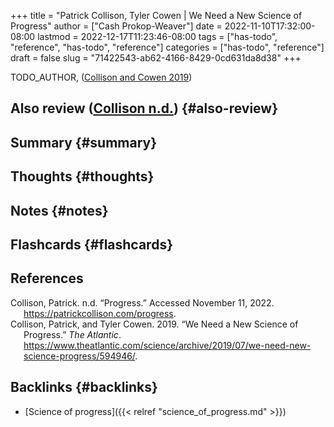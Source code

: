 +++
title = "Patrick Collison, Tyler Cowen | We Need a New Science of Progress"
author = ["Cash Prokop-Weaver"]
date = 2022-11-10T17:32:00-08:00
lastmod = 2022-12-17T11:23:46-08:00
tags = ["has-todo", "reference", "has-todo", "reference"]
categories = ["has-todo", "reference"]
draft = false
slug = "71422543-ab62-4166-8429-0cd631da8d38"
+++

TODO_AUTHOR, (<a href="#citeproc_bib_item_2">Collison and Cowen 2019</a>)


## Also review (<a href="#citeproc_bib_item_1">Collison n.d.</a>) {#also-review}


## Summary {#summary}


## Thoughts {#thoughts}


## Notes {#notes}


## Flashcards {#flashcards}

## References

<style>.csl-entry{text-indent: -1.5em; margin-left: 1.5em;}</style><div class="csl-bib-body">
  <div class="csl-entry"><a id="citeproc_bib_item_1"></a>Collison, Patrick. n.d. “Progress.” Accessed November 11, 2022. <a href="https://patrickcollison.com/progress">https://patrickcollison.com/progress</a>.</div>
  <div class="csl-entry"><a id="citeproc_bib_item_2"></a>Collison, Patrick, and Tyler Cowen. 2019. “We Need a New Science of Progress.” <i>The Atlantic</i>. <a href="https://www.theatlantic.com/science/archive/2019/07/we-need-new-science-progress/594946/">https://www.theatlantic.com/science/archive/2019/07/we-need-new-science-progress/594946/</a>.</div>
</div>


## Backlinks {#backlinks}

-   [Science of progress]({{< relref "science_of_progress.md" >}})
